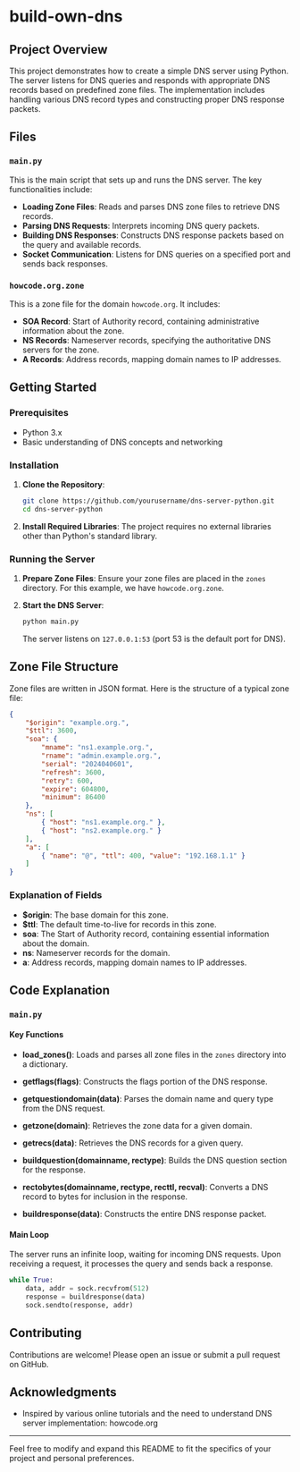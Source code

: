 # build-own-dns

## Project Overview

This project demonstrates how to create a simple DNS server using Python. The server listens for DNS queries and responds with appropriate DNS records based on predefined zone files. The implementation includes handling various DNS record types and constructing proper DNS response packets.

## Files

### `main.py`
This is the main script that sets up and runs the DNS server. The key functionalities include:
- **Loading Zone Files**: Reads and parses DNS zone files to retrieve DNS records.
- **Parsing DNS Requests**: Interprets incoming DNS query packets.
- **Building DNS Responses**: Constructs DNS response packets based on the query and available records.
- **Socket Communication**: Listens for DNS queries on a specified port and sends back responses.

### `howcode.org.zone`
This is a zone file for the domain `howcode.org`. It includes:
- **SOA Record**: Start of Authority record, containing administrative information about the zone.
- **NS Records**: Nameserver records, specifying the authoritative DNS servers for the zone.
- **A Records**: Address records, mapping domain names to IP addresses.

## Getting Started

### Prerequisites

- Python 3.x
- Basic understanding of DNS concepts and networking

### Installation

1. **Clone the Repository**:
    ```sh
    git clone https://github.com/yourusername/dns-server-python.git
    cd dns-server-python
    ```

2. **Install Required Libraries**:
    The project requires no external libraries other than Python's standard library.

### Running the Server

1. **Prepare Zone Files**:
    Ensure your zone files are placed in the `zones` directory. For this example, we have `howcode.org.zone`.

2. **Start the DNS Server**:
    ```sh
    python main.py
    ```

    The server listens on `127.0.0.1:53` (port 53 is the default port for DNS).

## Zone File Structure

Zone files are written in JSON format. Here is the structure of a typical zone file:

```json
{
    "$origin": "example.org.",
    "$ttl": 3600,
    "soa": {
        "mname": "ns1.example.org.",
        "rname": "admin.example.org.",
        "serial": "2024040601",
        "refresh": 3600,
        "retry": 600,
        "expire": 604800,
        "minimum": 86400
    },
    "ns": [
        { "host": "ns1.example.org." },
        { "host": "ns2.example.org." }
    ],
    "a": [
        { "name": "@", "ttl": 400, "value": "192.168.1.1" }
    ]
}
```

### Explanation of Fields

- **$origin**: The base domain for this zone.
- **$ttl**: The default time-to-live for records in this zone.
- **soa**: The Start of Authority record, containing essential information about the domain.
- **ns**: Nameserver records for the domain.
- **a**: Address records, mapping domain names to IP addresses.

## Code Explanation

### `main.py`

#### Key Functions

- **load_zones()**:
    Loads and parses all zone files in the `zones` directory into a dictionary.

- **getflags(flags)**:
    Constructs the flags portion of the DNS response.

- **getquestiondomain(data)**:
    Parses the domain name and query type from the DNS request.

- **getzone(domain)**:
    Retrieves the zone data for a given domain.

- **getrecs(data)**:
    Retrieves the DNS records for a given query.

- **buildquestion(domainname, rectype)**:
    Builds the DNS question section for the response.

- **rectobytes(domainname, rectype, recttl, recval)**:
    Converts a DNS record to bytes for inclusion in the response.

- **buildresponse(data)**:
    Constructs the entire DNS response packet.

#### Main Loop

The server runs an infinite loop, waiting for incoming DNS requests. Upon receiving a request, it processes the query and sends back a response.

```python
while True:
    data, addr = sock.recvfrom(512)
    response = buildresponse(data)
    sock.sendto(response, addr)
```

## Contributing

Contributions are welcome! Please open an issue or submit a pull request on GitHub.


## Acknowledgments

- Inspired by various online tutorials and the need to understand DNS server implementation: howcode.org


---

Feel free to modify and expand this README to fit the specifics of your project and personal preferences.
